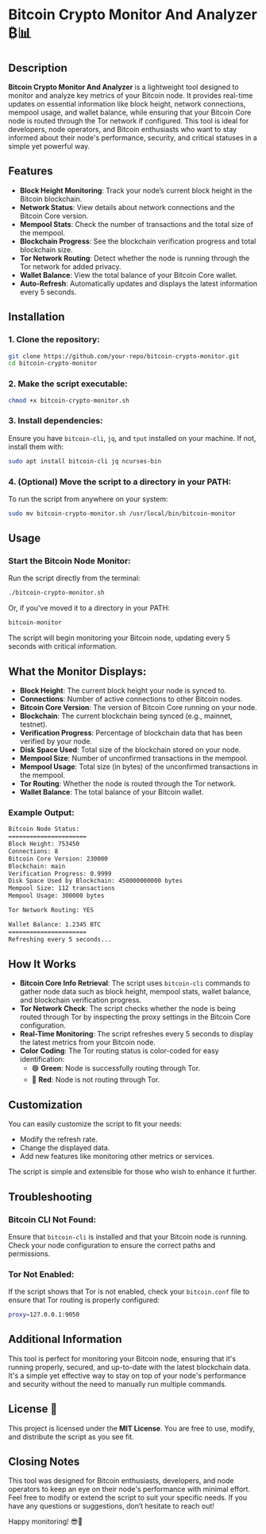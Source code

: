 # Bitcoin Crypto Monitor And Analyzer ₿📊

## Description
**Bitcoin Crypto Monitor And Analyzer** is a lightweight tool designed to monitor and analyze key metrics of your Bitcoin node. It provides real-time updates on essential information like block height, network connections, mempool usage, and wallet balance, while ensuring that your Bitcoin Core node is routed through the Tor network if configured. This tool is ideal for developers, node operators, and Bitcoin enthusiasts who want to stay informed about their node's performance, security, and critical statuses in a simple yet powerful way.

## Features
- **Block Height Monitoring**: Track your node’s current block height in the Bitcoin blockchain.
- **Network Status**: View details about network connections and the Bitcoin Core version.
- **Mempool Stats**: Check the number of transactions and the total size of the mempool.
- **Blockchain Progress**: See the blockchain verification progress and total blockchain size.
- **Tor Network Routing**: Detect whether the node is running through the Tor network for added privacy.
- **Wallet Balance**: View the total balance of your Bitcoin Core wallet.
- **Auto-Refresh**: Automatically updates and displays the latest information every 5 seconds.

## Installation

### 1. Clone the repository:
```bash
git clone https://github.com/your-repo/bitcoin-crypto-monitor.git
cd bitcoin-crypto-monitor
```

### 2. Make the script executable:
```bash
chmod +x bitcoin-crypto-monitor.sh
```

### 3. Install dependencies:
Ensure you have `bitcoin-cli`, `jq`, and `tput` installed on your machine. If not, install them with:
```bash
sudo apt install bitcoin-cli jq ncurses-bin
```

### 4. (Optional) Move the script to a directory in your PATH:
To run the script from anywhere on your system:
```bash
sudo mv bitcoin-crypto-monitor.sh /usr/local/bin/bitcoin-monitor
```

## Usage

### Start the Bitcoin Node Monitor:
Run the script directly from the terminal:
```bash
./bitcoin-crypto-monitor.sh
```

Or, if you've moved it to a directory in your PATH:
```bash
bitcoin-monitor
```

The script will begin monitoring your Bitcoin node, updating every 5 seconds with critical information.

## What the Monitor Displays:
- **Block Height**: The current block height your node is synced to.
- **Connections**: Number of active connections to other Bitcoin nodes.
- **Bitcoin Core Version**: The version of Bitcoin Core running on your node.
- **Blockchain**: The current blockchain being synced (e.g., mainnet, testnet).
- **Verification Progress**: Percentage of blockchain data that has been verified by your node.
- **Disk Space Used**: Total size of the blockchain stored on your node.
- **Mempool Size**: Number of unconfirmed transactions in the mempool.
- **Mempool Usage**: Total size (in bytes) of the unconfirmed transactions in the mempool.
- **Tor Routing**: Whether the node is routed through the Tor network.
- **Wallet Balance**: The total balance of your Bitcoin wallet.

### Example Output:
```bash
Bitcoin Node Status:
======================
Block Height: 753450
Connections: 8
Bitcoin Core Version: 230000
Blockchain: main
Verification Progress: 0.9999
Disk Space Used by Blockchain: 450000000000 bytes
Mempool Size: 112 transactions
Mempool Usage: 300000 bytes

Tor Network Routing: YES

Wallet Balance: 1.2345 BTC
======================
Refreshing every 5 seconds...
```

## How It Works
- **Bitcoin Core Info Retrieval**: The script uses `bitcoin-cli` commands to gather node data such as block height, mempool stats, wallet balance, and blockchain verification progress.
- **Tor Network Check**: The script checks whether the node is being routed through Tor by inspecting the proxy settings in the Bitcoin Core configuration.
- **Real-Time Monitoring**: The script refreshes every 5 seconds to display the latest metrics from your Bitcoin node.
- **Color Coding**: The Tor routing status is color-coded for easy identification:
  - 🟢 **Green**: Node is successfully routing through Tor.
  - 🔴 **Red**: Node is not routing through Tor.

## Customization
You can easily customize the script to fit your needs:
- Modify the refresh rate.
- Change the displayed data.
- Add new features like monitoring other metrics or services.

The script is simple and extensible for those who wish to enhance it further.

## Troubleshooting

### Bitcoin CLI Not Found:
Ensure that `bitcoin-cli` is installed and that your Bitcoin node is running. Check your node configuration to ensure the correct paths and permissions.

### Tor Not Enabled:
If the script shows that Tor is not enabled, check your `bitcoin.conf` file to ensure that Tor routing is properly configured:
```bash
proxy=127.0.0.1:9050
```

## Additional Information
This tool is perfect for monitoring your Bitcoin node, ensuring that it's running properly, secured, and up-to-date with the latest blockchain data. It's a simple yet effective way to stay on top of your node's performance and security without the need to manually run multiple commands.

## License 📄
This project is licensed under the **MIT License**. You are free to use, modify, and distribute the script as you see fit.

## Closing Notes
This tool was designed for Bitcoin enthusiasts, developers, and node operators to keep an eye on their node's performance with minimal effort. Feel free to modify or extend the script to suit your specific needs. If you have any questions or suggestions, don’t hesitate to reach out!

Happy monitoring! 😎🚀

